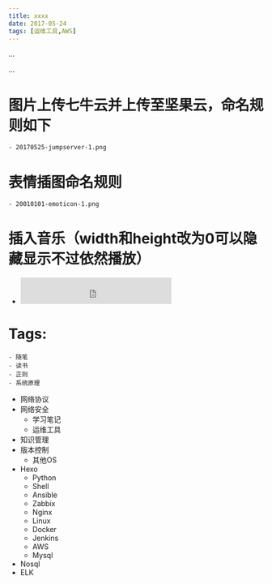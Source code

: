 ```yaml
---
title: xxxx
date: 2017-05-24 
tags: [运维工具,AWS]
---
```

...
<!--more-->
...
# 图片上传七牛云并上传至坚果云，命名规则如下
	- 20170525-jumpserver-1.png
# 表情插图命名规则
	- 20010101-emoticon-1.png
# 插入音乐（width和height改为0可以隐藏显示不过依然播放）
  - <iframe frameborder="no" border="0" marginwidth="0" marginheight="0" width=298 height=52 src="http://music.163.com/outchain/player?type=2&id=32192436&auto=1&height=32"></iframe>
# Tags:
	- 随笔
	- 读书
	- 正则
	- 系统原理
  - 网络协议
  - 网络安全
	- 学习笔记
	- 运维工具
  - 知识管理
  - 版本控制
	- 其他OS
  - Hexo
	- Python
	- Shell
	- Ansible
	- Zabbix
	- Nginx
	- Linux
	- Docker
	- Jenkins
	- AWS
	- Mysql
  - Nosql
  - ELK
